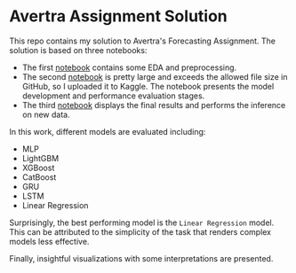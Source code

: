 # Avertra Assignment Solution
This repo contains my solution to Avertra's Forecasting Assignment.
The solution is based on three notebooks:
- The first [notebook](https://github.com/Azzam-Radman/Avertra-Assignment/blob/main/Notebooks/01%20-%20Exploration%20and%20Preprocessing.ipynb) contains some EDA and preprocessing.
- The second [notebook](https://www.kaggle.com/azzamradman/02-model-training) is pretty large and exceeds the allowed file size in GitHub, so I uploaded it to Kaggle. The notebook presents the model development and performance evaluation stages.
- The third [notebook](https://github.com/Azzam-Radman/Avertra-Assignment/blob/main/Notebooks/03%20-%20Results%20and%20Inferenec.ipynb) displays the final results and performs the inference on new data.

In this work, different models are evaluated including:
- MLP
- LightGBM
- XGBoost
- CatBoost
- GRU
- LSTM
- Linear Regression

Surprisingly, the best performing model is the `Linear Regression` model. This can be attributed to the simplicity of the task that renders complex models less effective.

Finally, insightful visualizations with some interpretations are presented.
